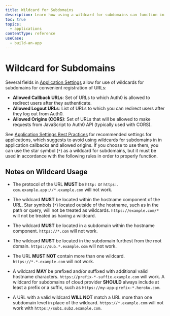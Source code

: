 ```yaml
---
title: Wildcard for Subdomains
description: Learn how using a wildcard for subdomains can function in application configuration.
toc: true
topics:
  - applications
contentType: reference
useCase:
  - build-an-app
---
```

# Wildcard for Subdomains

Several fields in [Application Settings](/dashboard/reference/settings-application) allow for use of wildcards for subdomains for convenient registration of URLs:
 
* **Allowed Callback URLs**: Set of URLs to which Auth0 is allowed to redirect users after they authenticate.
* **Allowed Logout URLs**: List of URLs to which you can redirect users after they log out from Auth0.
* **Allowed Origins (CORS)**: Set of URLs that will be allowed to make requests from JavaScript to Auth0 API (typically used with CORS).

See [Application Settings Best Practices](/best-practices/application-settings) for recommended settings for applications, which suggests to avoid using wildcards for subdomains in in application callbacks and allowed origins. If you choose to use them, you can use the star symbol (`*`) as a wildcard for subdomains, but it must be used in accordance with the following rules in order to properly function.

## Notes on Wildcard Usage

* The protocol of the URL **MUST** be `http:` or `https:`. `com.example.app://*.example.com` will not work.

* The wildcard **MUST** be located within the hostname component of the URL. Star symbols (`*`) located outside of the hostname, such as in the path or query, will not be treated as wildcards. `https://example.com/*` will not be treated as having a wildcard.

* The wildcard **MUST** be located in a subdomain within the hostname component. `https://*.com` will not work.

* The wildcard **MUST** be located in the subdomain furthest from the root domain. `https://sub.*.example.com` will not work.

* The URL **MUST NOT** contain more than one wildcard. `https://*.*.example.com` will not work.

* A wildcard **MAY** be prefixed and/or suffixed with additional valid hostname characters. `https://prefix-*-suffix.example.com` will work.  A wildcard for subdomains of cloud provider **SHOULD** always include at least a prefix or a suffix, such as `https://my-app-prefix-*.heroku.com`.

* A URL with a valid wildcard **WILL NOT** match a URL more than one subdomain level in place of the wildcard. `https://*.example.com` will not work with `https://sub1.sub2.example.com`.
